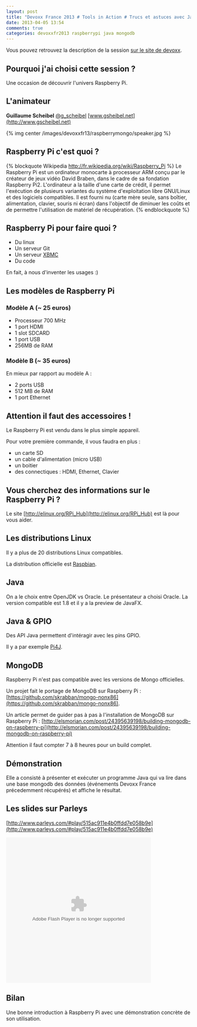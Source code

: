 ```yaml
---
layout: post
title: "Devoxx France 2013 # Tools in Action # Trucs et astuces avec Java et MongoDB sur Raspberry Pi"
date: 2013-04-05 13:54
comments: true
categories: devoxxfr2013 raspberrypi java mongodb
---
```


Vous pouvez retrouvez la description de la session [sur le site de devoxx](http://www.devoxx.com/display/FR13/Trucs+et+astuces+avec+Java+et+MongoDB+sur+Raspberry+PI).

## Pourquoi j'ai choisi cette session ?
Une occasion de découvrir l'univers Raspberry Pi.


## L'animateur

**Guillaume Scheibel** [@g_scheibel](https://twitter.com/g_scheibel) [www.gsheibel.net](http://www.gscheibel.net)

{% img center /images/devoxxfr13/raspberrymongo/speaker.jpg %}



## Raspberry Pi c'est quoi ?
{% blockquote Wikipedia http://fr.wikipedia.org/wiki/Raspberry_Pi %}
Le Raspberry Pi est un ordinateur monocarte à processeur ARM conçu par le créateur de jeux vidéo David Braben, dans le cadre de sa fondation Raspberry Pi2.
L'ordinateur a la taille d'une carte de crédit, il permet l'exécution de plusieurs variantes du système d'exploitation libre GNU/Linux et des logiciels compatibles. Il est fourni nu (carte mère seule, sans boîtier, alimentation, clavier, souris ni écran) dans l'objectif de diminuer les coûts et de permettre l'utilisation de matériel de récupération.
{% endblockquote %}

## Raspberry Pi pour faire quoi ? 

* Du linux
* Un serveur Git
* Un serveur [XBMC](http://xbmc.org/)
* Du code

En fait, à nous d'inventer les usages :)

## Les modèles de Raspberry Pi

### Modèle A (~ 25 euros)

* Processeur 700 MHz
* 1 port HDMI
* 1 slot SDCARD
* 1 port USB
* 256MB de RAM

### Modèle B (~ 35 euros)
En mieux par rapport au modèle A :

* 2 ports USB
* 512 MB de RAM
* 1 port Ethernet

## Attention il faut des accessoires !
Le Raspberry Pi est vendu dans le plus simple appareil. 

Pour votre première commande, il vous faudra en plus :

* un carte SD
* un cable d'alimentation (micro USB)
* un boitier
* des connectiques : HDMI, Ethernet, Clavier

## Vous cherchez des informations sur le Raspberry Pi ?
Le site [http://elinux.org/RPi_Hub](http://elinux.org/RPi_Hub) est là pour vous aider.

## Les distributions Linux
Il y a plus de 20 distributions Linux compatibles.

La distribution officielle est [Raspbian](http://www.raspbian.org/).

## Java
On a le choix entre OpenJDK vs Oracle. Le présentateur a choisi Oracle.
La version compatible est 1.8 et il y a la preview de JavaFX.

## Java & GPIO
Des API Java permettent d'intéragir avec les pins GPIO.

Il y a par exemple [Pi4J](http://pi4j.com/).

## MongoDB
Raspberry Pi n'est pas compatible avec les versions de Mongo officielles.

Un projet fait le portage de MongoDB sur Raspberry Pi : [https://github.com/skrabban/mongo-nonx86](https://github.com/skrabban/mongo-nonx86).

Un article permet de guider pas à pas à l'installation de MongoDB sur Raspberry Pi : [http://elsmorian.com/post/24395639198/building-mongodb-on-raspberry-pi](http://elsmorian.com/post/24395639198/building-mongodb-on-raspberry-pi)

Attention il faut compter 7 à 8 heures pour un build complet.

## Démonstration

Elle a consisté à présenter et exécuter un programme Java qui va lire dans une base mongodb des données (événements Devoxx France précedemment récupérés) et affiche le résultat.

## Les slides sur Parleys

[http://www.parleys.com/#play/515ac911e4b0ffdd7e058b9e](http://www.parleys.com/#play/515ac911e4b0ffdd7e058b9e)

<object width="600" height="395"><param name="movie" value="http://www.parleys.com/dist/share/parleysshare.swf"></param><param name="allowFullScreen" value="true"></param><param name="wmode" value="direct"></param><param name="bgcolor" value="#222222"></param><param name="flashVars" value="sv=true&pageId=515ac911e4b0ffdd7e058b9e" ></param><embed src="http://www.parleys.com/dist/share/parleysshare.swf" type="application/x-shockwave-flash" flashVars="sv=true&pageId=515ac911e4b0ffdd7e058b9e" allowfullscreen="true" bgcolor="#222222" width="395" height="395"></embed></object>

## Bilan
Une bonne introduction à Raspberry Pi avec une démonstration concrète de son utilisation.